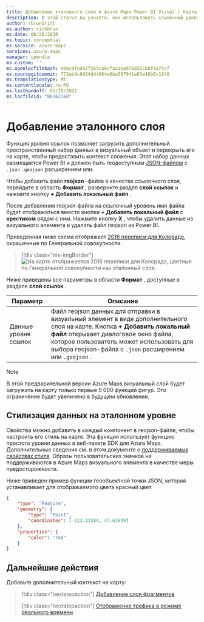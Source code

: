```yaml
---
title: Добавление эталонного слоя в Azure Maps Power BI Visual | Карты Microsoft Azure
description: В этой статье вы узнаете, как использовать ссылочный уровень в визуальном элементе Microsoft Azure Maps для Power BI.
author: rbrundritt
ms.author: richbrun
ms.date: 06/26/2020
ms.topic: conceptual
ms.service: azure-maps
services: azure-maps
manager: cpendle
ms.custom: ''
ms.openlocfilehash: eb6c9fed42f263ca6cfaa1ea975d31cb8f4a75cf
ms.sourcegitcommit: 772eb9c6684dd4864e0ba507945a83e48b8c16f0
ms.translationtype: MT
ms.contentlocale: ru-RU
ms.lasthandoff: 03/19/2021
ms.locfileid: "86262160"
---
```

# <a name="add-a-reference-layer"></a>Добавление эталонного слоя

Функция уровня ссылок позволяет загрузить дополнительный пространственный набор данных в визуальный объект и перекрыть его на карте, чтобы предоставить контекст сложения. Этот набор данных размещается Power BI и должен быть геодоступным [JSON-файлом](https://wikipedia.org/wiki/GeoJSON) с `.json` `.geojson` расширением или.

Чтобы добавить файл **геоjson** -файла в качестве ссылочного слоя, перейдите в область **Формат** , разверните раздел **слой ссылок** и нажмите кнопку **+ Добавить локальный файл** .

После добавления геоjson-файла на ссылочный уровень имя файла будет отображаться вместо кнопки **+ Добавить локальный файл** с **крестиком** рядом с ним. Нажмите кнопку **X** , чтобы удалить данные из визуального элемента и удалить файл геоjson из Power BI.

Приведенная ниже схема отображает [2016 переписи для Колорадо](https://github.com/Azure-Samples/AzureMapsCodeSamples/tree/master/AzureMapsCodeSamples/Common/data/geojson), окрашенные по Генеральной совокупности.

> [!div class="mx-imgBorder"]
> ![На карте отображается 2016 переписи для Колорадо, цветные по Генеральной совокупности как эталонный слой.](media/power-bi-visual/reference-layer-CO-census-tract.png)

Ниже приведены все параметры в области **Формат** , доступные в разделе **слой ссылок** .

| Параметр              | Описание   |
|----------------------|---------------|
| Данные уровня ссылок | Файл геоjson данных для отправки в визуальный элемент в виде дополнительного слоя на карте. Кнопка **+ Добавить локальный файл** открывает диалоговое окно файла, которое пользователь может использовать для выбора геоjson-файла с `.json` расширением или `.geojson` . |

> [!NOTE]
> В этой предварительной версии Azure Maps визуальный слой будет загружать на карту только первые 5 000 функций фигур. Это ограничение будет увеличено в будущем обновлении.

## <a name="styling-data-in-a-reference-layer"></a>Стилизация данных на эталонном уровне

Свойства можно добавить в каждый компонент в геоjson-файле, чтобы настроить его стиль на карте. Эта функция использует функцию простого уровня данных в веб-пакете SDK для Azure Maps. Дополнительные сведения см. в этом документе о [поддерживаемых свойствах стиля](spatial-io-add-simple-data-layer.md#default-supported-style-properties). Образы пользовательских значков не поддерживаются в Azure Maps визуального элемента в качестве меры предосторожности.

Ниже приведен пример функции геообъектной точки JSON, которая устанавливает для отображаемого цвета красный цвет.

```json
{
    "type": "Feature",
    "geometry": {
        "type": "Point",
        "coordinates": [-122.13284, 47.63699]
    },
    "properties": {
        "color": "red"
    }
}
```
## <a name="next-steps"></a>Дальнейшие действия

Добавьте дополнительный контекст на карту:

> [!div class="nextstepaction"]
> [Добавление слоя фрагментов](power-bi-visual-add-tile-layer.md)

> [!div class="nextstepaction"]
> [Отображение трафика в режиме реального времени](power-bi-visual-show-real-time-traffic.md)
